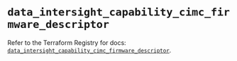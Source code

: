 # `data_intersight_capability_cimc_firmware_descriptor`

Refer to the Terraform Registry for docs: [`data_intersight_capability_cimc_firmware_descriptor`](https://registry.terraform.io/providers/ciscodevnet/intersight/1.0.71/docs/data-sources/capability_cimc_firmware_descriptor).
